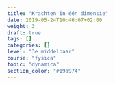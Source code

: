 ```yaml
---
title: "Krachten in één dimensie"
date: 2019-05-24T10:46:07+02:00
weight: 3
draft: true
tags: []
categories: []
level: "3e middelbaar"
course: "fysica"
topic: "dynamica"
section_color: "#19a974"
---
```


